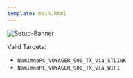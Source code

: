 ```yaml
---
template: main.html
---
```


![Setup-Banner](https://raw.githubusercontent.com/ExpressLRS/ExpressLRS-hardware/master/img/quick-start.png)

Valid Targets:

- `NamimnoRC_VOYAGER_900_TX_via_STLINK`
- `NamimnoRC_VOYAGER_900_TX_via_WIFI`